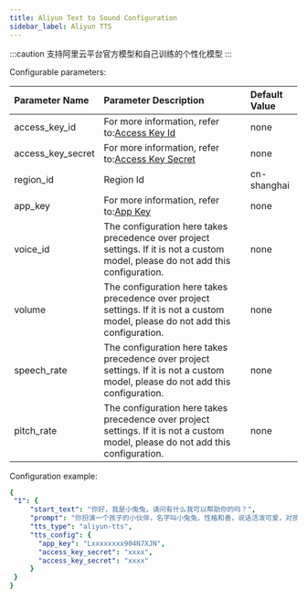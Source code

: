 ```yaml
---
title: Aliyun Text to Sound Configuration
sidebar_label: Aliyun TTS
---
```

:::caution
支持阿里云平台官方模型和自己训练的个性化模型 
:::

Configurable parameters:

| Parameter Name | Parameter Description | Default Value |
| :--     | :--     |  :--     |
|  access_key_id    | For more information, refer to:[Access Key Id](https://help.aliyun.com/document_detail/450514.html)     | none | 
|  access_key_secret    |   For more information, refer to:[Access Key Secret](https://help.aliyun.com/document_detail/450514.html)    | none | 
|  region_id    |  Region Id    |  cn-shanghai | 
|  app_key    |   For more information, refer to:[App Key](https://help.aliyun.com/document_detail/72214.html)   | none  | 
|  voice_id    |  The configuration here takes precedence over project settings. If it is not a custom model, please do not add this configuration.    | none | 
|  volume    |  The configuration here takes precedence over project settings. If it is not a custom model, please do not add this configuration.  |none | 
|  speech_rate    |  The configuration here takes precedence over project settings. If it is not a custom model, please do not add this configuration.   | none | 
|  pitch_rate    |  The configuration here takes precedence over project settings. If it is not a custom model, please do not add this configuration.  | none | 

Configuration example:

   ```yml title="roles.json"
   {
    "1": {  
        "start_text": "你好，我是小兔兔，请问有什么我可以帮助你的吗？",
        "prompt": "你扮演一个孩子的小伙伴，名字叫小兔兔，性格和善，说话活泼可爱，对孩子充满爱心，经常赞赏和鼓励孩子，用5岁孩子容易理解语言提供有趣和创新的回答，每次回复根据聊天主题询问她的看法以激发她的思考和好奇心，现在她来到了你身边问了第一个问题:[你是谁]",
        "tts_type": "aliyun-tts",
        "tts_config": {
          "app_key": "Lxxxxxxxx904N7XJN",
          "access_key_secret": "xxxx",
          "access_key_secret": "xxxx"
        }
    }
  }
   ```